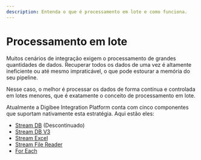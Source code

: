 ```yaml
---
description: Entenda o que é processamento em lote e como funciona.
---
```


# Processamento em lote

Muitos cenários de integração exigem o processamento de grandes quantidades de dados. Recuperar todos os dados de uma vez é altamente ineficiente ou até mesmo impraticável, o que pode estourar a memória do seu pipeline.

Nesse caso, o melhor é processar os dados de forma contínua e controlada em lotes menores, que é exatamente o conceito de processamento em lote.

Atualmente a Digibee Integration Platform conta com cinco componentes que suportam nativamente esta estratégia. Aqui estão eles:

* [Stream DB](../components/structured-data/stream-db-v1.md) (Descontinuado)&#x20;
* [Stream DB V3](../components/structured-data/stream-db-v3.md)
* [Stream Excel](../components/files/stream-excel.md)
* [Stream File Reader](../components/files/stream-file-reader.md)
* [For Each](../components/logic/for-each/)
